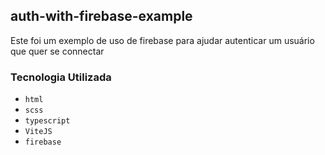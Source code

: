## auth-with-firebase-example
<p>Este foi um exemplo de uso de firebase para ajudar autenticar um usuário que quer se connectar</p>

### Tecnologia Utilizada

<ul>
  <li><code>html</code></li>
  <li><code>scss</code></li>
  <li><code>typescript</code></li>
  <li><code>ViteJS</code></li>
  <li><code>firebase</code></li>
</ul>
